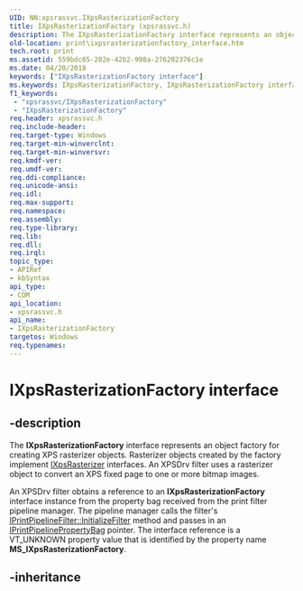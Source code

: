 ```yaml
---
UID: NN:xpsrassvc.IXpsRasterizationFactory
title: IXpsRasterizationFactory (xpsrassvc.h)
description: The IXpsRasterizationFactory interface represents an object factory for creating XPS rasterizer objects.
old-location: print\ixpsrasterizationfactory_interface.htm
tech.root: print
ms.assetid: 559bdc65-282e-42b2-998a-276202376c1e
ms.date: 04/20/2018
keywords: ["IXpsRasterizationFactory interface"]
ms.keywords: IXpsRasterizationFactory, IXpsRasterizationFactory interface [Print Devices], IXpsRasterizationFactory interface [Print Devices],described, print.ixpsrasterizationfactory_interface, print_xpsrast_50eb7bf8-2753-47e1-b63b-81639ac26bb7.xml, xpsrassvc/IXpsRasterizationFactory
f1_keywords:
 - "xpsrassvc/IXpsRasterizationFactory"
 - "IXpsRasterizationFactory"
req.header: xpsrassvc.h
req.include-header: 
req.target-type: Windows
req.target-min-winverclnt: 
req.target-min-winversvr: 
req.kmdf-ver: 
req.umdf-ver: 
req.ddi-compliance: 
req.unicode-ansi: 
req.idl: 
req.max-support: 
req.namespace: 
req.assembly: 
req.type-library: 
req.lib: 
req.dll: 
req.irql: 
topic_type:
- APIRef
- kbSyntax
api_type:
- COM
api_location:
- xpsrassvc.h
api_name:
- IXpsRasterizationFactory
targetos: Windows
req.typenames: 
---
```


# IXpsRasterizationFactory interface

## -description

The **IXpsRasterizationFactory** interface represents an object factory for creating XPS rasterizer objects. Rasterizer objects created by the factory implement [IXpsRasterizer](https://docs.microsoft.com/windows-hardware/drivers/ddi/xpsrassvc/nn-xpsrassvc-ixpsrasterizer) interfaces. An XPSDrv filter uses a rasterizer object to convert an XPS fixed page to one or more bitmap images.

An XPSDrv filter obtains a reference to an **IXpsRasterizationFactory** interface instance from the property bag received from the print filter pipeline manager. The pipeline manager calls the filter's [IPrintPipelineFilter::InitializeFilter](https://docs.microsoft.com/windows-hardware/drivers/ddi/filterpipeline/nf-filterpipeline-iprintpipelinefilter-initializefilter) method and passes in an [IPrintPipelinePropertyBag](https://docs.microsoft.com/windows-hardware/drivers/ddi/filterpipeline/nn-filterpipeline-iprintpipelinepropertybag) pointer. The interface reference is a VT_UNKNOWN property value that is identified by the property name **MS_IXpsRasterizationFactory**.

## -inheritance
